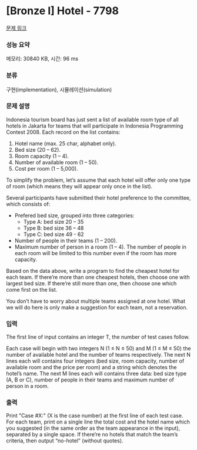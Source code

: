 # [Bronze I] Hotel - 7798 

[문제 링크](https://www.acmicpc.net/problem/7798) 

### 성능 요약

메모리: 30840 KB, 시간: 96 ms

### 분류

구현(implementation), 시뮬레이션(simulation)

### 문제 설명

<p>Indonesia tourism board has just sent a list of available room type of all hotels in Jakarta for teams that will participate in Indonesia Programming Contest 2008. Each record on the list contains:</p>

<ol>
	<li>Hotel name (max. 25 char, alphabet only).</li>
	<li>Bed size (20 – 62).</li>
	<li>Room capacity (1 – 4).</li>
	<li>Number of available room (1 – 50).</li>
	<li>Cost per room (1 – 5,000).</li>
</ol>

<p>To simplify the problem, let’s assume that each hotel will offer only one type of room (which means they will appear only once in the list).</p>

<p>Several participants have submitted their hotel preference to the committee, which consists of:</p>

<ul>
	<li>Prefered bed size, grouped into three categories:
	<ul>
		<li>Type A: bed size 20 – 35</li>
		<li>Type B: bed size 36 – 48</li>
		<li>Type C: bed size 49 - 62</li>
	</ul>
	</li>
	<li>Number of people in their teams (1 – 200).</li>
	<li>Maximum number of person in a room (1 – 4). The number of people in each room will be limited to this number even if the room has more capacity.</li>
</ul>

<p>Based on the data above, write a program to find the cheapest hotel for each team. If there’re more than one cheapest hotels, then choose one with largest bed size. If there’re still more than one, then choose one which come first on the list.</p>

<p>You don’t have to worry about multiple teams assigned at one hotel. What we will do here is only make a suggestion for each team, not a reservation.</p>

### 입력 

 <p>The first line of input contains an integer T, the number of test cases follow.</p>

<p>Each case will begin with two integers N (1 ≤ N ≤ 50) and M (1 ≤ M ≤ 50) the number of available hotel and the number of teams respectively. The next N lines each will contains four integers (bed size, room capacity, number of available room and the price per room) and a string which denotes the hotel’s name. The next M lines each will contains three data: bed size type (A, B or C), number of people in their teams and maximum number of person in a room.</p>

### 출력 

 <p>Print "Case #X:" (X is the case number) at the first line of each test case. For each team, print on a single line the total cost and the hotel name which you suggested (in the same order as the team appearance in the input), separated by a single space. If there’re no hotels that match the team’s criteria, then output “no-hotel” (without quotes).</p>

